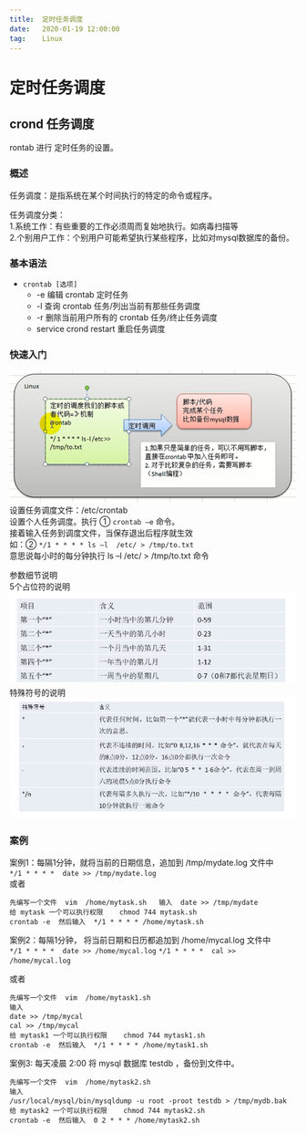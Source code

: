 ```yaml
---
title:  定时任务调度
date:   2020-01-19 12:00:00
tag:    Linux
---
```


# 定时任务调度 


## crond 任务调度   
rontab 进行 定时任务的设置。    

### 概述  
任务调度：是指系统在某个时间执行的特定的命令或程序。    

任务调度分类：   
1.系统工作：有些重要的工作必须周而复始地执行。如病毒扫描等     
2.个别用户工作：个别用户可能希望执行某些程序，比如对mysql数据库的备份。    

### 基本语法
- `crontab [选项]`
    - -e   编辑 crontab 定时任务
    - -l   查询 crontab 任务/列出当前有那些任务调度
    - -r   删除当前用户所有的 crontab 任务/终止任务调度
    - service crond restart 重启任务调度  

### 快速入门
![](/images/Linux/crond_02.png)    
设置任务调度文件：/etc/crontab       
设置个人任务调度。执行 ① `crontab –e` 命令。    
接着输入任务到调度文件，当保存退出后程序就生效            
如：② `*/1 * * * * ls –l  /etc/ > /tmp/to.txt`       
意思说每小时的每分钟执行 ls –l /etc/ > /tmp/to.txt 命令    

参数细节说明   
5个占位符的说明   
![](/images/Linux/crond.png)    
特殊符号的说明    
![](/images/Linux/crond_01.png)    

### 案例
案例1：每隔1分钟，就将当前的日期信息，追加到 /tmp/mydate.log 文件中    
`*/1 * * * *  date >> /tmp/mydate.log`   
或者    
```
先编写一个文件  vim  /home/mytask.sh   输入  date >> /tmp/mydate   
给 mytask 一个可以执行权限    chmod 744 mytask.sh  
crontab -e  然后输入  */1 * * * * /home/mytask.sh    
```

案例2：每隔1分钟， 将当前日期和日历都追加到 /home/mycal.log 文件中    
`*/1 * * * *  date >> /home/mycal.log`
`*/1 * * * *  cal >> /home/mycal.log`

或者    
```
先编写一个文件  vim  /home/mytask1.sh   
输入  
date >> /tmp/mycal   
cal >> /tmp/mycal 
给 mytask1 一个可以执行权限    chmod 744 mytask1.sh  
crontab -e  然后输入  */1 * * * * /home/mytask1.sh   
```

案例3: 每天凌晨 2:00 将 mysql 数据库 testdb ，备份到文件中。   
```
先编写一个文件  vim  /home/mytask2.sh   
输入  
/usr/local/mysql/bin/mysqldump -u root -proot testdb > /tmp/mydb.bak
给 mytask2 一个可以执行权限    chmod 744 mytask2.sh  
crontab -e  然后输入  0 2 * * * /home/mytask2.sh   
```  


